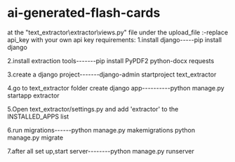 # ai-generated-flash-cards



at the "text_extractor\extractor\views.py" file under the upload_file :-replace api_key with your own api key
requirements:
1.install django-----pip install django

2.install extraction tools-------pip install PyPDF2 python-docx requests

3.create a django project-------django-admin startproject text_extractor

4.go to text_extractor folder create django app----------python manage.py startapp extractor

5.Open text_extractor/settings.py and add 'extractor' to the INSTALLED_APPS list

6.run migrations------python manage.py makemigrations
                      python manage.py migrate
                      
7.after all set up,start server--------python manage.py runserver
